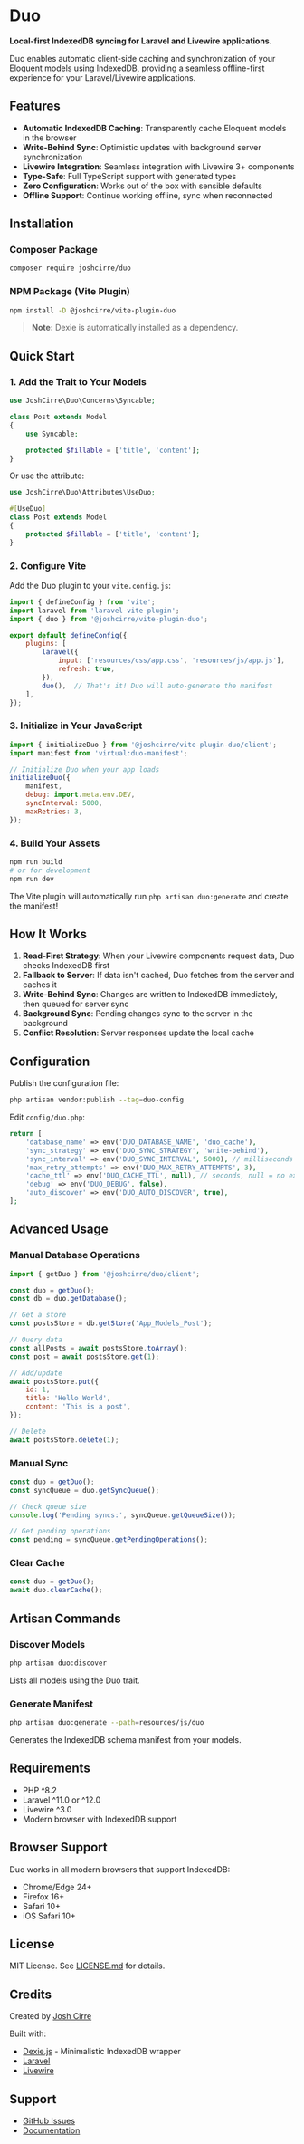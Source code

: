 # Duo

**Local-first IndexedDB syncing for Laravel and Livewire applications.**

Duo enables automatic client-side caching and synchronization of your Eloquent models using IndexedDB, providing a seamless offline-first experience for your Laravel/Livewire applications.

## Features

- **Automatic IndexedDB Caching**: Transparently cache Eloquent models in the browser
- **Write-Behind Sync**: Optimistic updates with background server synchronization
- **Livewire Integration**: Seamless integration with Livewire 3+ components
- **Type-Safe**: Full TypeScript support with generated types
- **Zero Configuration**: Works out of the box with sensible defaults
- **Offline Support**: Continue working offline, sync when reconnected

## Installation

### Composer Package

```bash
composer require joshcirre/duo
```

### NPM Package (Vite Plugin)

```bash
npm install -D @joshcirre/vite-plugin-duo
```

> **Note:** Dexie is automatically installed as a dependency.

## Quick Start

### 1. Add the Trait to Your Models

```php
use JoshCirre\Duo\Concerns\Syncable;

class Post extends Model
{
    use Syncable;

    protected $fillable = ['title', 'content'];
}
```

Or use the attribute:

```php
use JoshCirre\Duo\Attributes\UseDuo;

#[UseDuo]
class Post extends Model
{
    protected $fillable = ['title', 'content'];
}
```

### 2. Configure Vite

Add the Duo plugin to your `vite.config.js`:

```javascript
import { defineConfig } from 'vite';
import laravel from 'laravel-vite-plugin';
import { duo } from '@joshcirre/vite-plugin-duo';

export default defineConfig({
    plugins: [
        laravel({
            input: ['resources/css/app.css', 'resources/js/app.js'],
            refresh: true,
        }),
        duo(),  // That's it! Duo will auto-generate the manifest
    ],
});
```

### 3. Initialize in Your JavaScript

```javascript
import { initializeDuo } from '@joshcirre/vite-plugin-duo/client';
import manifest from 'virtual:duo-manifest';

// Initialize Duo when your app loads
initializeDuo({
    manifest,
    debug: import.meta.env.DEV,
    syncInterval: 5000,
    maxRetries: 3,
});
```

### 4. Build Your Assets

```bash
npm run build
# or for development
npm run dev
```

The Vite plugin will automatically run `php artisan duo:generate` and create the manifest!

## How It Works

1. **Read-First Strategy**: When your Livewire components request data, Duo checks IndexedDB first
2. **Fallback to Server**: If data isn't cached, Duo fetches from the server and caches it
3. **Write-Behind Sync**: Changes are written to IndexedDB immediately, then queued for server sync
4. **Background Sync**: Pending changes sync to the server in the background
5. **Conflict Resolution**: Server responses update the local cache

## Configuration

Publish the configuration file:

```bash
php artisan vendor:publish --tag=duo-config
```

Edit `config/duo.php`:

```php
return [
    'database_name' => env('DUO_DATABASE_NAME', 'duo_cache'),
    'sync_strategy' => env('DUO_SYNC_STRATEGY', 'write-behind'),
    'sync_interval' => env('DUO_SYNC_INTERVAL', 5000), // milliseconds
    'max_retry_attempts' => env('DUO_MAX_RETRY_ATTEMPTS', 3),
    'cache_ttl' => env('DUO_CACHE_TTL', null), // seconds, null = no expiration
    'debug' => env('DUO_DEBUG', false),
    'auto_discover' => env('DUO_AUTO_DISCOVER', true),
];
```

## Advanced Usage

### Manual Database Operations

```javascript
import { getDuo } from '@joshcirre/duo/client';

const duo = getDuo();
const db = duo.getDatabase();

// Get a store
const postsStore = db.getStore('App_Models_Post');

// Query data
const allPosts = await postsStore.toArray();
const post = await postsStore.get(1);

// Add/update
await postsStore.put({
    id: 1,
    title: 'Hello World',
    content: 'This is a post',
});

// Delete
await postsStore.delete(1);
```

### Manual Sync

```javascript
const duo = getDuo();
const syncQueue = duo.getSyncQueue();

// Check queue size
console.log('Pending syncs:', syncQueue.getQueueSize());

// Get pending operations
const pending = syncQueue.getPendingOperations();
```

### Clear Cache

```javascript
const duo = getDuo();
await duo.clearCache();
```

## Artisan Commands

### Discover Models

```bash
php artisan duo:discover
```

Lists all models using the Duo trait.

### Generate Manifest

```bash
php artisan duo:generate --path=resources/js/duo
```

Generates the IndexedDB schema manifest from your models.

## Requirements

- PHP ^8.2
- Laravel ^11.0 or ^12.0
- Livewire ^3.0
- Modern browser with IndexedDB support

## Browser Support

Duo works in all modern browsers that support IndexedDB:

- Chrome/Edge 24+
- Firefox 16+
- Safari 10+
- iOS Safari 10+

## License

MIT License. See [LICENSE.md](LICENSE.md) for details.

## Credits

Created by [Josh Cirre](https://github.com/joshcirre)

Built with:
- [Dexie.js](https://dexie.org/) - Minimalistic IndexedDB wrapper
- [Laravel](https://laravel.com/)
- [Livewire](https://livewire.laravel.com/)

## Support

- [GitHub Issues](https://github.com/joshcirre/duo/issues)
- [Documentation](https://github.com/joshcirre/duo/wiki)
